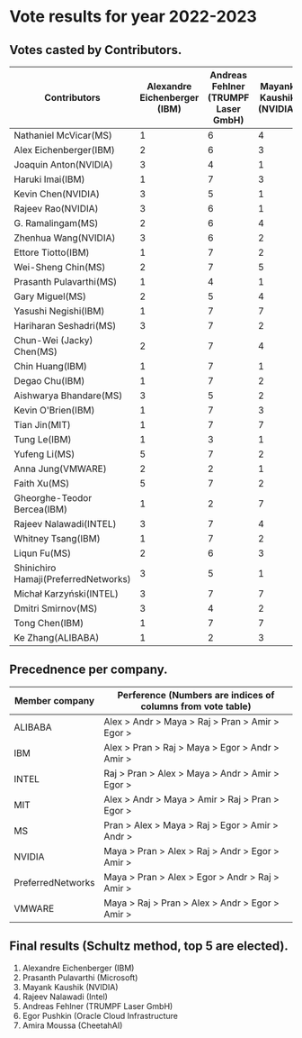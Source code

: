 # Vote results for year 2022-2023
## Votes casted by Contributors.
| Contributors | Alexandre Eichenberger (IBM) | Andreas Fehlner (TRUMPF Laser GmbH) | Mayank Kaushik (NVIDIA) | Amira Moussa (CheetahAI) | Rajeev Nalawadi (Intel) | Prasanth Pulavarthi (Microsoft) | Egor Pushkin (Oracle Cloud Infrastructure | 
|-------|-------|-------|-------|-------|-------|-------|-------|
| Nathaniel McVicar(MS) | 1 | 6 | 4 | 7 | 3 | 2 | 5 | 
| Alex Eichenberger(IBM) | 2 | 6 | 3 | 6 | 3 | 1 | 5 | 
| Joaquin Anton(NVIDIA) | 3 | 4 | 1 | 7 | 5 | 2 | 6 | 
| Haruki Imai(IBM) | 1 | 7 | 3 | 7 | 3 | 2 | 5 | 
| Kevin Chen(NVIDIA) | 3 | 5 | 1 | 5 | 4 | 2 | 5 | 
| Rajeev Rao(NVIDIA) | 3 | 6 | 1 | 7 | 4 | 2 | 5 | 
| G. Ramalingam(MS) | 2 | 6 | 4 | 7 | 3 | 1 | 5 | 
| Zhenhua Wang(NVIDIA) | 3 | 6 | 2 | 7 | 4 | 1 | 5 | 
| Ettore Tiotto(IBM) | 1 | 7 | 2 | 7 | 2 | 2 | 7 | 
| Wei-Sheng Chin(MS) | 2 | 7 | 5 | 3 | 4 | 1 | 6 | 
| Prasanth Pulavarthi(MS) | 1 | 4 | 1 | 4 | 1 | 1 | 2 | 
| Gary Miguel(MS) | 2 | 5 | 4 | 7 | 3 | 1 | 6 | 
| Yasushi Negishi(IBM) | 1 | 7 | 7 | 7 | 7 | 7 | 7 | 
| Hariharan Seshadri(MS) | 3 | 7 | 2 | 5 | 6 | 1 | 4 | 
| Chun-Wei (Jacky) Chen(MS) | 2 | 7 | 4 | 7 | 3 | 1 | 7 | 
| Chin Huang(IBM) | 1 | 7 | 1 | 7 | 1 | 1 | 7 | 
| Degao Chu(IBM) | 1 | 7 | 2 | 5 | 4 | 2 | 7 | 
| Aishwarya Bhandare(MS) | 3 | 5 | 2 | 7 | 7 | 1 | 4 | 
| Kevin O'Brien(IBM) | 1 | 7 | 3 | 7 | 3 | 2 | 3 | 
| Tian Jin(MIT) | 1 | 7 | 7 | 7 | 7 | 7 | 7 | 
| Tung Le(IBM) | 1 | 3 | 1 | 2 | 1 | 1 | 2 | 
| Yufeng Li(MS) | 5 | 7 | 2 | 6 | 4 | 1 | 3 | 
| Anna Jung(VMWARE) | 2 | 2 | 1 | 7 | 1 | 1 | 6 | 
| Faith Xu(MS) | 5 | 7 | 2 | 6 | 3 | 1 | 4 | 
| Gheorghe-Teodor Bercea(IBM) | 1 | 2 | 7 | 6 | 5 | 3 | 4 | 
| Rajeev Nalawadi(INTEL) | 3 | 7 | 4 | 7 | 1 | 2 | 7 | 
| Whitney Tsang(IBM) | 1 | 7 | 2 | 7 | 2 | 3 | 7 | 
| Liqun Fu(MS) | 2 | 6 | 3 | 7 | 4 | 1 | 5 | 
| Shinichiro Hamaji(PreferredNetworks) | 3 | 5 | 1 | 7 | 6 | 2 | 4 | 
| Michał Karzyński(INTEL) | 3 | 7 | 7 | 7 | 1 | 2 | 7 | 
| Dmitri Smirnov(MS) | 3 | 4 | 2 | 4 | 5 | 1 | 7 | 
| Tong Chen(IBM) | 1 | 7 | 7 | 7 | 7 | 7 | 7 | 
| Ke Zhang(ALIBABA) | 1 | 2 | 3 | 7 | 4 | 5 | 7 | 

## Precednence per company.
| Member company | Perference (Numbers are indices of columns from vote table) |
|----------------|-------------------------------------------------------------|
| ALIBABA | Alex > Andr > Maya >  Raj > Pran > Amir > Egor >  |
| IBM | Alex > Pran >  Raj > Maya > Egor > Andr > Amir >  |
| INTEL |  Raj > Pran > Alex > Maya > Andr > Amir > Egor >  |
| MIT | Alex > Andr > Maya > Amir >  Raj > Pran > Egor >  |
| MS | Pran > Alex > Maya >  Raj > Egor > Amir > Andr >  |
| NVIDIA | Maya > Pran > Alex >  Raj > Andr > Egor > Amir >  |
| PreferredNetworks | Maya > Pran > Alex > Egor > Andr >  Raj > Amir >  |
| VMWARE | Maya >  Raj > Pran > Alex > Andr > Egor > Amir >  |

## Final results (Schultz method, top 5 are elected).
1.  Alexandre Eichenberger (IBM)
2.  Prasanth Pulavarthi (Microsoft)
3.  Mayank Kaushik (NVIDIA)
4.  Rajeev Nalawadi (Intel)
5.  Andreas Fehlner (TRUMPF Laser GmbH)
6.  Egor Pushkin (Oracle Cloud Infrastructure
7.  Amira Moussa (CheetahAI)

